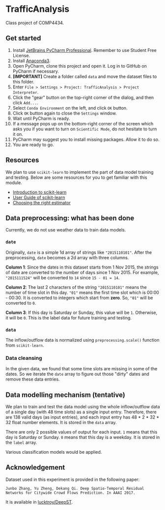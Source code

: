 # TrafficAnalysis
Class project of COMP4434.

## Get started

1. Install [JetBrains PyCharm Professional](https://www.jetbrains.com/pycharm/download/). Remember to use Student Free 
License.
2. Install [Anaconda3](https://www.anaconda.com/distribution/#download-section).
3. Open PyCharm, clone this project and open it. Log in to GitHub on PyCharm if necessary.
4. **[IMPORTANT]** Create a folder called `data` and move the dataset files to this folder.
5. Enter `File > Settings > Project: TrafficAnalysis > Project Interpreter`.
6. Click the "gear" button on the top-right corner of the dialog, and then click `Add...`.
7. Select `Conda Environment` on the left, and click `OK` button.
8. Click `OK` button again to close the `Settings` window.
9. Wait until PyCharm is ready. 
10. If a message pops up on the bottom-right corner of the screen which asks you if you want to turn on `Scientific Mode`, 
do not hesitate to turn it on.
11. PyCharm may suggest you to install missing packages. Allow it to do so.
12. You are ready to go.

## Resources

We plan to use `scikit-learn` to implement the part of data model training and testing. Below are some resources for you 
to get familiar with this module.

* [Introduction to scikit-learn](https://scikit-learn.org/stable/tutorial/basic/tutorial.html#learning-and-predicting)
* [User Guide of scikit-learn](https://scikit-learn.org/stable/user_guide.html)
* [Choosing the right estimator](https://scikit-learn.org/stable/tutorial/machine_learning_map/index.html)

## Data preprocessing: what has been done

Currently, we do not use weather data to train data models.

### `date`

Originally, `date` is a simple 1d array of strings like `"2015110101"`. After the preprocessing, `date` becomes a 2d 
array  with three columns.

**Column 1**: Since the dates in this dataset starts from 1 Nov 
2015, the strings of date are converted to the number of days since 1 Nov 2015. For example, `"2015111524"` will be 
converted to `14` since `15 - 01 = 14`. 

**Column 2**: The last 2 characters of the string `"2015110101"` means the number of time slot in this day. `"01"` means 
the first time slot which is 00:00 - 00:30. It is converted to integers which start from **zero**. So, `"01"` will be 
converted to `0`.

**Column 3**: If this day is Saturday or Sunday, this value will be `1`. Otherwise, it will be `0`. This is the label 
data for future training and testing.

### `data`

The inflow/outflow data is normalized using `preprocessing.scale()` function from `scikit-learn`.

### Data cleansing

In the given data, we found that some time slots are missing in some of the dates. So we iterate the `date` array to 
figure out those "dirty" dates and remove these data entries.

## Data modelling mechanism (tentative)

We plan to train and test the data model using the whole inflow/outflow data of a single day (with 48 time slots) as a 
single input entry. Therefore, there are 138 valid days (as input entries), and each input entry has 48 * 2 * 32 * 32 
float number elements. It is stored in the `data` array.

There are only 2 possible values of output for each input. `1` means that this day is Saturday or Sunday. `0` means that 
this day is a weekday. It is stored in the `label` array.

Various classification models would be applied.

## Acknowledgement

Dataset used in this experiment is provided in the following paper:

`Junbo Zhang, Yu Zheng, Dekang Qi. Deep Spatio-Temporal Residual Networks for Citywide Crowd Flows Prediction. In AAAI 2017. `

It is available in [lucktroy/DeepST](https://github.com/lucktroy/DeepST/tree/master/data/TaxiBJ).
